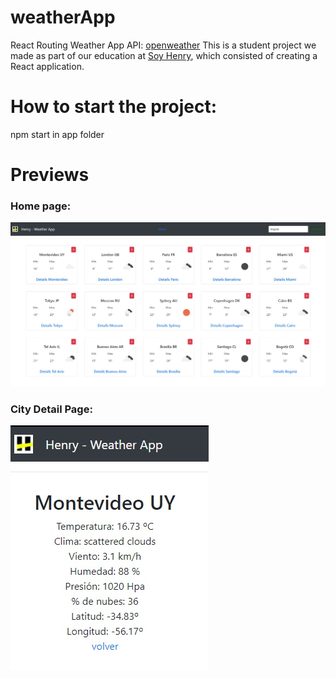# weatherApp
React Routing Weather App
API: [openweather](https://openweathermap.org)
This is a student project we made as part of our education at [Soy Henry](https://www.soyhenry.com/), which consisted of creating a React application.


# How to start the project:

npm start in app folder

# Previews

### Home page:

![alt text](./weather1.jpg "Home Page")

### City Detail Page:

![alt text](./weather2.jpg "City Detail Page")

